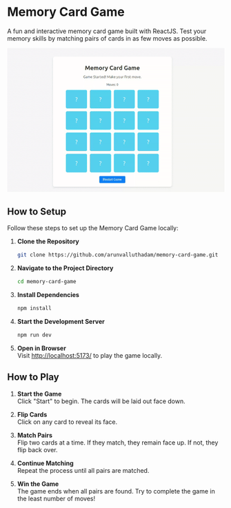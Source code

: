 # Memory Card Game

A fun and interactive memory card game built with ReactJS. Test your memory skills by matching pairs of cards in as few moves as possible.

![Here is the image](https://raw.githubusercontent.com/arunvalluthadam/memory-card-game/refs/heads/main/public/memory-card-game-demo.gif)

## How to Setup

Follow these steps to set up the Memory Card Game locally:

1. **Clone the Repository**
    ```bash
    git clone https://github.com/arunvalluthadam/memory-card-game.git
    ```
2. **Navigate to the Project Directory**
    ```bash
    cd memory-card-game
    ```
3. **Install Dependencies**
    ```bash
    npm install
    ```
4. **Start the Development Server**
    ```bash
    npm run dev
    ```
5. **Open in Browser**  
    Visit [http://localhost:5173/](http://localhost:5173) to play the game locally.



## How to Play

1. **Start the Game**  
    Click "Start" to begin. The cards will be laid out face down.

2. **Flip Cards**  
    Click on any card to reveal its face.

3. **Match Pairs**  
    Flip two cards at a time. If they match, they remain face up. If not, they flip back over.

4. **Continue Matching**  
    Repeat the process until all pairs are matched.

5. **Win the Game**  
    The game ends when all pairs are found. Try to complete the game in the least number of moves!


